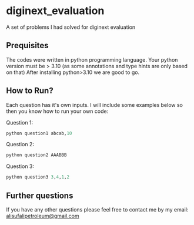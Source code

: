 # diginext_evaluation
A set of problems I had solved for diginext evaluation

## Prequisites
The codes were written in python programming language.
Your python version must be > 3.10 (as some annotations and type hints are only based on that)
After installing python>3.10 we are good to go.

## How to Run?
Each question has it's own inputs. I will include some examples below so then you know how to run your own code:

Question 1:
```python
python question1 abcab,10
```

Question 2:
```python
python question2 AAABBB
```

Question 3:
```python
python question3 3,4,1,2
```

## Further questions
If you have any other questions please feel free to contact me by my email:
alisufalipetroleum@gmail.com
